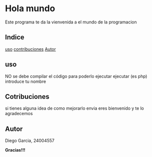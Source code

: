 # Hola mundo

Este programa te da la vienvenida a el mundo de la programacion
## Indice
[uso](#uso)
[contribuciones](#contribuciones)
[Autor](#Autor)
## uso
NO se debe compilar el código para poderlo ejecutar
ejecutar (es php)
introduce tu nombre
## Cotribuciones
si tienes alguna idea de como mejorarlo envia eres bienvenido y te lo agradecemos


## Autor
Diego Garcia, 24004557


**Gracias!!!**
